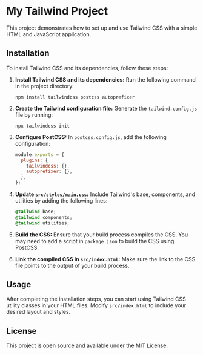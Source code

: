# My Tailwind Project

This project demonstrates how to set up and use Tailwind CSS with a simple HTML and JavaScript application.

## Installation

To install Tailwind CSS and its dependencies, follow these steps:

1. **Install Tailwind CSS and its dependencies:**
   Run the following command in the project directory:
   ```
   npm install tailwindcss postcss autoprefixer
   ```

2. **Create the Tailwind configuration file:**
   Generate the `tailwind.config.js` file by running:
   ```
   npx tailwindcss init
   ```

3. **Configure PostCSS:**
   In `postcss.config.js`, add the following configuration:
   ```javascript
   module.exports = {
     plugins: {
       tailwindcss: {},
       autoprefixer: {},
     },
   };
   ```

4. **Update `src/styles/main.css`:**
   Include Tailwind's base, components, and utilities by adding the following lines:
   ```css
   @tailwind base;
   @tailwind components;
   @tailwind utilities;
   ```

5. **Build the CSS:**
   Ensure that your build process compiles the CSS. You may need to add a script in `package.json` to build the CSS using PostCSS.

6. **Link the compiled CSS in `src/index.html`:**
   Make sure the link to the CSS file points to the output of your build process.

## Usage

After completing the installation steps, you can start using Tailwind CSS utility classes in your HTML files. Modify `src/index.html` to include your desired layout and styles.

## License

This project is open source and available under the MIT License.